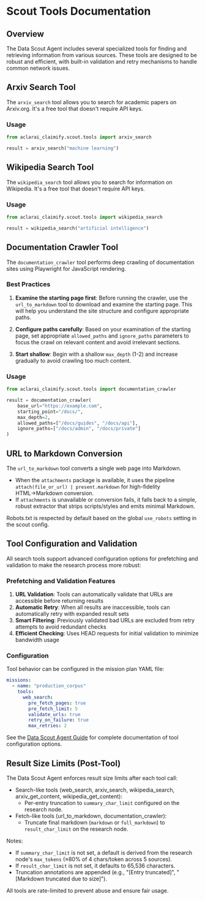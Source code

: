 # Scout Tools Documentation

## Overview

The Data Scout Agent includes several specialized tools for finding and retrieving information from various sources. These tools are designed to be robust and efficient, with built-in validation and retry mechanisms to handle common network issues.

## Arxiv Search Tool

The `arxiv_search` tool allows you to search for academic papers on Arxiv.org. It's a free tool that doesn't require API keys.

### Usage
```python
from aclarai_claimify.scout.tools import arxiv_search

result = arxiv_search("machine learning")
```

## Wikipedia Search Tool

The `wikipedia_search` tool allows you to search for information on Wikipedia. It's a free tool that doesn't require API keys.

### Usage
```python
from aclarai_claimify.scout.tools import wikipedia_search

result = wikipedia_search("artificial intelligence")
```

## Documentation Crawler Tool

The `documentation_crawler` tool performs deep crawling of documentation sites using Playwright for JavaScript rendering.

### Best Practices

1. **Examine the starting page first**: Before running the crawler, use the `url_to_markdown` tool to download and examine the starting page. This will help you understand the site structure and configure appropriate paths.

2. **Configure paths carefully**: Based on your examination of the starting page, set appropriate `allowed_paths` and `ignore_paths` parameters to focus the crawl on relevant content and avoid irrelevant sections.

3. **Start shallow**: Begin with a shallow `max_depth` (1-2) and increase gradually to avoid crawling too much content.

### Usage
```python
from aclarai_claimify.scout.tools import documentation_crawler

result = documentation_crawler(
    base_url="https://example.com",
    starting_point="/docs/",
    max_depth=2,
    allowed_paths=["/docs/guides", "/docs/api"],
    ignore_paths=["/docs/admin", "/docs/private"]
)
```

## URL to Markdown Conversion

The `url_to_markdown` tool converts a single web page into Markdown.

- When the `attachments` package is available, it uses the pipeline `attach(file_or_url) | present.markdown` for high-fidelity HTML→Markdown conversion.
- If `attachments` is unavailable or conversion fails, it falls back to a simple, robust extractor that strips scripts/styles and emits minimal Markdown.

Robots.txt is respected by default based on the global `use_robots` setting in the scout config.

## Tool Configuration and Validation

All search tools support advanced configuration options for prefetching and validation to make the research process more robust:

### Prefetching and Validation Features

1. **URL Validation**: Tools can automatically validate that URLs are accessible before returning results
2. **Automatic Retry**: When all results are inaccessible, tools can automatically retry with expanded result sets
3. **Smart Filtering**: Previously validated bad URLs are excluded from retry attempts to avoid redundant checks
4. **Efficient Checking**: Uses HEAD requests for initial validation to minimize bandwidth usage

### Configuration

Tool behavior can be configured in the mission plan YAML file:

```yaml
missions:
  - name: "production_corpus"
    tools:
      web_search:
        pre_fetch_pages: true
        pre_fetch_limit: 5
        validate_urls: true
        retry_on_failure: true
        max_retries: 2
```

See the [Data Scout Agent Guide](../guides/data-scout-agent.md#65-advanced-configuration-tool-prefetching-and-validation) for complete documentation of tool configuration options.

## Result Size Limits (Post-Tool)

The Data Scout Agent enforces result size limits after each tool call:

- Search-like tools (web_search, arxiv_search, wikipedia_search, arxiv_get_content, wikipedia_get_content):
  - Per-entry truncation to `summary_char_limit` configured on the research node.
- Fetch-like tools (url_to_markdown, documentation_crawler):
  - Truncate final markdown (`markdown` or `full_markdown`) to `result_char_limit` on the research node.

Notes:
- If `summary_char_limit` is not set, a default is derived from the research node's `max_tokens` (≈80% of 4 chars/token across 5 sources).
- If `result_char_limit` is not set, it defaults to 65,536 characters.
- Truncation annotations are appended (e.g., "[Entry truncated]", "[Markdown truncated due to size]").

All tools are rate-limited to prevent abuse and ensure fair usage.
